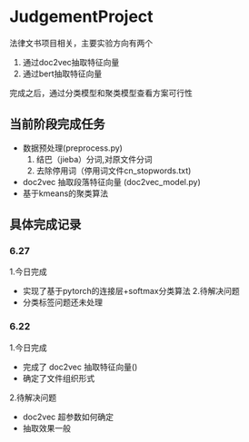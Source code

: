 # JudgementProject

法律文书项目相关，主要实验方向有两个

1. 通过doc2vec抽取特征向量
2. 通过bert抽取特征向量

完成之后，通过分类模型和聚类模型查看方案可行性


## 当前阶段完成任务
* 数据预处理(preprocess.py)
  1. 结巴（jieba）分词,对原文件分词
  2. 去除停用词（停用词文件cn_stopwords.txt)
*  doc2vec 抽取段落特征向量 (doc2vec_model.py)
* 基于kmeans的聚类算法
## 具体完成记录
### 6.27
1.今日完成
  * 实现了基于pytorch的连接层+softmax分类算法
2.待解决问题
  * 分类标签问题还未处理
### 6.22
1.今日完成
  * 完成了 doc2vec 抽取特征向量()
  * 确定了文件组织形式

2.待解决问题
  * doc2vec 超参数如何确定
  * 抽取效果一般
